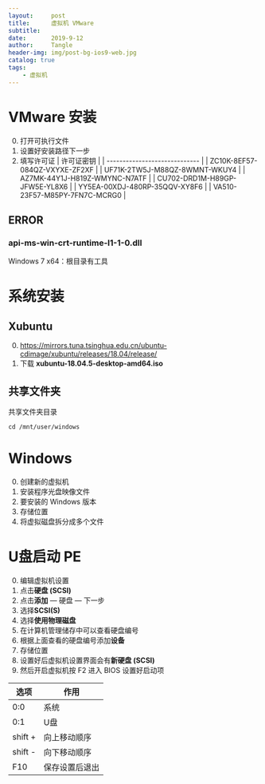 ```yaml
---
layout:     post
title:      虚拟机 VMware
subtitle:   
date:       2019-9-12
author:     Tangle
header-img: img/post-bg-ios9-web.jpg
catalog: true
tags:
    - 虚拟机
---
```


# VMware 安装

0. 打开可执行文件
0. 设置好安装路径下一步
0. 填写许可证
    | 许可证密钥                    |
    | ----------------------------- |
    | ZC10K-8EF57-084QZ-VXYXE-ZF2XF |
    | UF71K-2TW5J-M88QZ-8WMNT-WKUY4 |
    | AZ7MK-44Y1J-H819Z-WMYNC-N7ATF |
    | CU702-DRD1M-H89GP-JFW5E-YL8X6 |
    | YY5EA-00XDJ-480RP-35QQV-XY8F6 |
    | VA510-23F57-M85PY-7FN7C-MCRG0 |

## ERROR

### api-ms-win-crt-runtime-l1-1-0.dll

Windows 7 x64：根目录有工具

# 系统安装

## Xubuntu

0. https://mirrors.tuna.tsinghua.edu.cn/ubuntu-cdimage/xubuntu/releases/18.04/release/
0. 下载 **xubuntu-18.04.5-desktop-amd64.iso**

## 共享文件夹

共享文件夹目录

```
cd /mnt/user/windows
```

# Windows

0. 创建新的虚拟机
0. 安装程序光盘映像文件
0. 要安装的 Windows 版本
0. 存储位置
0. 将虚拟磁盘拆分成多个文件

# U盘启动 PE

0. 编辑虚拟机设置
0. 点击**硬盘 (SCSI)**
0. 点击**添加** — 硬盘 — 下一步
0. 选择**SCSI(S)**
0. 选择**使用物理磁盘**
0. 在计算机管理储存中可以查看硬盘编号
0. 根据上面查看的硬盘编号添加**设备**
0. 存储位置
0. 设置好后虚拟机设置界面会有**新硬盘 (SCSI)**
0. 然后开启虚拟机按 F2 进入 BIOS 设置好启动项

|   选项      |        作用        |
| ------- | -------------- |
| 0:0     | 系统     |
| 0:1     | U盘         |
| shift + | 向上移动顺序   |
| shift - | 向下移动顺序   |
| F10     | 保存设置后退出 |
